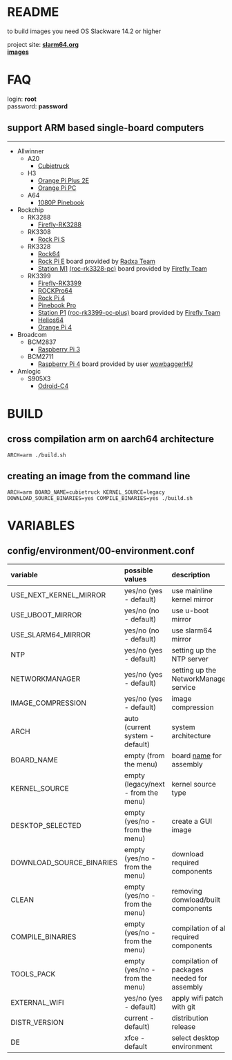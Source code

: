 # README #

to build images you need OS Slackware 14.2 or higher

project site: **[slarm64.org](http://slarm64.org)**  
**[images](http://dl.slarm64.org/slackware/images/)**  


# FAQ #

login: **root**  
password: **password**  


## support ARM based single-board computers ##
- - - -
* Allwinner
    * A20
        + [Cubietruck](https://linux-sunxi.org/Cubietech_Cubietruck)
    * H3
        + [Orange Pi Plus 2E](https://linux-sunxi.org/Xunlong_Orange_Pi_Plus_2E)
        + [Orange Pi PC](https://linux-sunxi.org/Xunlong_Orange_Pi_PC)
    * A64
        + [1080P Pinebook](https://wiki.pine64.org/index.php/1080P_Pinebook#SoC_and_Memory_Specification)
* Rockchip
    * RK3288
        + [Firefly-RK3288](http://en.t-firefly.com/product/rk3288.html)
    * RK3308
        + [Rock Pi S](https://wiki.radxa.com/RockpiS/getting_started#Features)
    * RK3328
        + [Rock64](http://wiki.pine64.org/index.php/ROCK64_Main_Page#SoC_and_Memory_Specification)
        + [Rock Pi E](https://wiki.radxa.com/RockpiE/getting_started#Features) board provided by [Radxa Team](https://forum.radxa.com/t/rock-pi-e-engineering-sample-is-available-now/3130)
        + [Station M1](http://stationpc.com/portal.php?mod=topic&topicid=7#spec) [(roc-rk3328-pc)](http://en.t-firefly.com/product/rocrk3328pc.html#spec) board provided by [Firefly Team](http://en.t-firefly.com)
    * RK3399
        + [Firefly-RK3399](http://en.t-firefly.com/product/rk3399.html)
        + [ROCKPro64](http://wiki.pine64.org/index.php/ROCKPro64_Main_Page#SoC_and_Memory_Specification)
        + [Rock Pi 4](http://rockpi.org/#spec-section)
        + [Pinebook Pro](https://wiki.pine64.org/index.php/Pinebook_Pro#SoC_and_Memory_Specification)
        + [Station P1](http://stationpc.com/portal.php?mod=topic&topicid=2#spec) [(roc-rk3399-pc-plus)](http://en.t-firefly.com/product/rocrk3399pc.html#spec) board provided by [Firefly Team](http://en.t-firefly.com)
        + [Helios64](https://wiki.kobol.io/helios64/intro/#overall-specifications)
        + [Orange Pi 4](http://www.orangepi.org/Orange%20Pi%204/)
* Broadcom
    * BCM2837
        + [Raspberry Pi 3](https://www.raspberrypi.org/products/raspberry-pi-3-model-b/)
    * BCM2711
        + [Raspberry Pi 4](https://www.raspberrypi.org/products/raspberry-pi-4-model-b/specifications/) board provided by user [wowbaggerHU](https://www.linuxquestions.org/questions/user/wowbaggerhu-1042789/)
* Amlogic
    * S905X3
        + [Odroid-C4](https://wiki.odroid.com/odroid-c4/hardware/hardware#specifications)


# BUILD #

## cross compilation arm on aarch64 architecture ##
`ARCH=arm ./build.sh`

## creating an image from the command line ##
`ARCH=arm BOARD_NAME=cubietruck KERNEL_SOURCE=legacy DOWNLOAD_SOURCE_BINARIES=yes COMPILE_BINARIES=yes ./build.sh`


# VARIABLES #

## config/environment/00-environment.conf ##
| variable             | possible values      | description          |
| :------------------- | :------------------- | :------------------- |
| USE_NEXT_KERNEL_MIRROR | yes/no (yes - default) | use mainline kernel mirror |
| USE_UBOOT_MIRROR     | yes/no (no  - default) | use u-boot mirror  |
| USE_SLARM64_MIRROR   | yes/no (no  - default) | use slarm64 mirror |
| NTP                  | yes/no (yes - default) | setting up the NTP server |
| NETWORKMANAGER       | yes/no (yes - default) | setting up the NetworkManager service |
| IMAGE_COMPRESSION    | yes/no (yes - default) | image compression |
| ARCH                 | auto (current system - default) | system architecture |
| BOARD_NAME           | empty (from the menu) | board [name](config/boards/) for assembly |
| KERNEL_SOURCE        | empty (legacy/next - from the menu) | kernel source type |
| DESKTOP_SELECTED     | empty (yes/no - from the menu) | create a GUI image |
| DOWNLOAD_SOURCE_BINARIES | empty (yes/no - from the menu) | download required components |
| CLEAN                | empty (yes/no - from the menu) | removing donwload/built components |
| COMPILE_BINARIES     | empty (yes/no - from the menu) | compilation of all required components |
| TOOLS_PACK           | empty (yes/no - from the menu) | compilation of packages needed for assembly |
| EXTERNAL_WIFI        | yes/no (yes - default) | apply wifi patch with git |
| DISTR_VERSION        | current - default) | distribution release |
| DE                   | xfce - default | select desktop environment |

